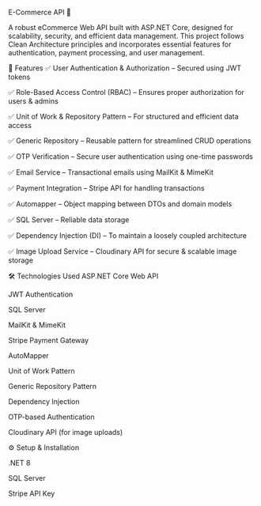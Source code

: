 E-Commerce API 🛒

A robust eCommerce Web API built with ASP.NET Core, designed for scalability, security, and efficient data management. This project follows Clean Architecture principles and incorporates essential features for authentication, payment processing, and user management.

🚀 Features
✅ User Authentication & Authorization – Secured using JWT tokens

✅ Role-Based Access Control (RBAC) – Ensures proper authorization for users & admins

✅ Unit of Work & Repository Pattern – For structured and efficient data access

✅ Generic Repository – Reusable pattern for streamlined CRUD operations

✅ OTP Verification – Secure user authentication using one-time passwords

✅ Email Service – Transactional emails using MailKit & MimeKit

✅ Payment Integration – Stripe API for handling transactions

✅ Automapper – Object mapping between DTOs and domain models

✅ SQL Server – Reliable data storage

✅ Dependency Injection (DI) – To maintain a loosely coupled architecture

✅ Image Upload Service – Cloudinary API for secure & scalable image storage

🛠 Technologies Used
ASP.NET Core Web API

JWT Authentication

SQL Server

MailKit & MimeKit

Stripe Payment Gateway

AutoMapper

Unit of Work Pattern

Generic Repository Pattern

Dependency Injection

OTP-based Authentication

Cloudinary API (for image uploads)

⚙ Setup & Installation


.NET 8

SQL Server

Stripe API Key
